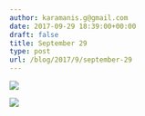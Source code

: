 ```yaml
---
author: karamanis.g@gmail.com
date: 2017-09-29 18:39:00+00:00
draft: false
title: September 29
type: post
url: /blog/2017/9/september-29
---
```




  
   ![](/images/2017-09-29-20179september-29/IMG_2351.jpg)

  

  
   ![](/images/2017-09-29-20179september-29/IMG_2353.jpg)

  


